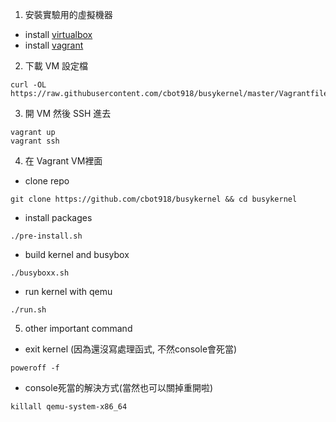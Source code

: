 1. 安裝實驗用的虛擬機器
- install [virtualbox](https://www.virtualbox.org/wiki/Downloads)
- install [vagrant](https://developer.hashicorp.com/vagrant/downloads)

2. 下載 VM 設定檔
```
curl -OL https://raw.githubusercontent.com/cbot918/busykernel/master/Vagrantfile
```

3. 開 VM 然後 SSH 進去
```
vagrant up
vagrant ssh
```

4. 在 Vagrant VM裡面
- clone repo
```
git clone https://github.com/cbot918/busykernel && cd busykernel
```
- install packages
```
./pre-install.sh
```

- build kernel and busybox
```
./busyboxx.sh
```

- run kernel with qemu
```
./run.sh
```

5. other important command 
- exit kernel (因為還沒寫處理函式, 不然console會死當)
```
poweroff -f
```
- console死當的解決方式(當然也可以關掉重開啦)
```
killall qemu-system-x86_64
```